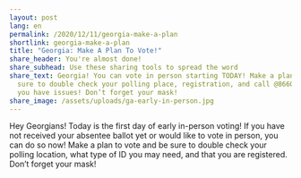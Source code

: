 ```yaml
---
layout: post
lang: en
permalink: /2020/12/11/georgia-make-a-plan
shortlink: georgia-make-a-plan
title: "Georgia: Make A Plan To Vote!"
share_header: You're almost done!
share_subhead: Use these sharing tools to spread the word
share_text: Georgia! You can vote in person starting TODAY! Make a plan and be
  sure to double check your polling place, registration, and call @866OURVOTE if
  you have issues! Don’t forget your mask!
share_image: /assets/uploads/ga-early-in-person.jpg
---
```

Hey Georgians! Today is the first day of early in-person voting! If you have not received your absentee ballot yet or would like to vote in person, you can do so now! Make a plan to vote and be sure to double check your polling location, what type of ID you may need, and that you are registered. Don’t forget your mask!